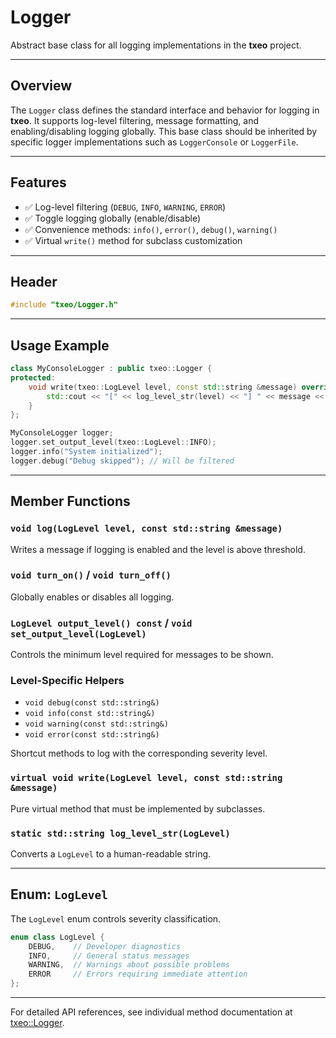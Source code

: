 # Logger

Abstract base class for all logging implementations in the **txeo** project.

---

## Overview

The `Logger` class defines the standard interface and behavior for logging in **txeo**. It supports log-level filtering, message formatting, and enabling/disabling logging globally. This base class should be inherited by specific logger implementations such as `LoggerConsole` or `LoggerFile`.

---

## Features

* ✅ Log-level filtering (`DEBUG`, `INFO`, `WARNING`, `ERROR`)
* ✅ Toggle logging globally (enable/disable)
* ✅ Convenience methods: `info()`, `error()`, `debug()`, `warning()`
* ✅ Virtual `write()` method for subclass customization

---

## Header

```cpp
#include "txeo/Logger.h"
```

---

## Usage Example

```cpp
class MyConsoleLogger : public txeo::Logger {
protected:
    void write(txeo::LogLevel level, const std::string &message) override {
        std::cout << "[" << log_level_str(level) << "] " << message << std::endl;
    }
};

MyConsoleLogger logger;
logger.set_output_level(txeo::LogLevel::INFO);
logger.info("System initialized");
logger.debug("Debug skipped"); // Will be filtered
```

---

## Member Functions

### `void log(LogLevel level, const std::string &message)`

Writes a message if logging is enabled and the level is above threshold.

### `void turn_on()` / `void turn_off()`

Globally enables or disables all logging.

### `LogLevel output_level() const` / `void set_output_level(LogLevel)`

Controls the minimum level required for messages to be shown.

### Level-Specific Helpers

* `void debug(const std::string&)`
* `void info(const std::string&)`
* `void warning(const std::string&)`
* `void error(const std::string&)`

Shortcut methods to log with the corresponding severity level.

### `virtual void write(LogLevel level, const std::string &message)`

Pure virtual method that must be implemented by subclasses.

### `static std::string log_level_str(LogLevel)`

Converts a `LogLevel` to a human-readable string.

---

## Enum: `LogLevel`

The `LogLevel` enum controls severity classification.

```cpp
enum class LogLevel {
    DEBUG,    // Developer diagnostics
    INFO,     // General status messages
    WARNING,  // Warnings about possible problems
    ERROR     // Errors requiring immediate attention
};
```

---

For detailed API references, see individual method documentation at [txeo::Logger](https://txeo-doc.netlify.app/classtxeo_1_1_logger.html).

